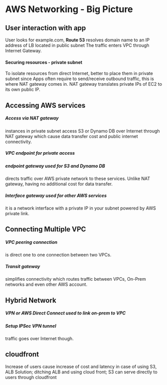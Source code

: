 # AWS Networking - Big Picture

## User interaction with app
User looks for example.com, 
**Route 53** resolves domain name to an IP address of LB located in public subnet
The traffic enters VPC through Internet Gateway.

#### Securing resources - private subnet 
To isolate resources from direct Internet, better to place them in private subnet
since Apps often require to send/receive outbound traffic, this is where NAT gateway
comes in. NAT gateway translates private IPs of EC2 to its own public IP.

## Accessing AWS services

#####  Access via NAT gateway
instances in private subnet access S3 or Dynamo DB over Internet through NAT gateway
which cause data transfer cost and public internet connectivity.

#####  VPC endpoint for private access

#####  endpoint gateway used for S3 and Dynamo DB
directs traffic over AWS private network to
these services. Unlike NAT gateway, having no additional cost for data transfer.

##### Interface gateway used for other AWS services 
it is a network interface with a private IP in your subnet powered by AWS private link.

## Connecting Multiple VPC

#####  VPC peering connection
is direct one to one connection between two VPCs.


##### Transit gateway
simplifies connectivity which routes traffic between VPCs,
On-Prem networks and even other AWS account.

## Hybrid Network

##### VPN or AWS Direct Connect used to link on-prem to VPC

##### Setup IPSec VPN tunnel
traffic goes over Internet though.

## cloudfront 
Increase of users cause increase of cost and latency in case of using S3, ALB
Solution; ditching ALB and using cloud front; 
S3 can serve directly to users through cloudfront 
